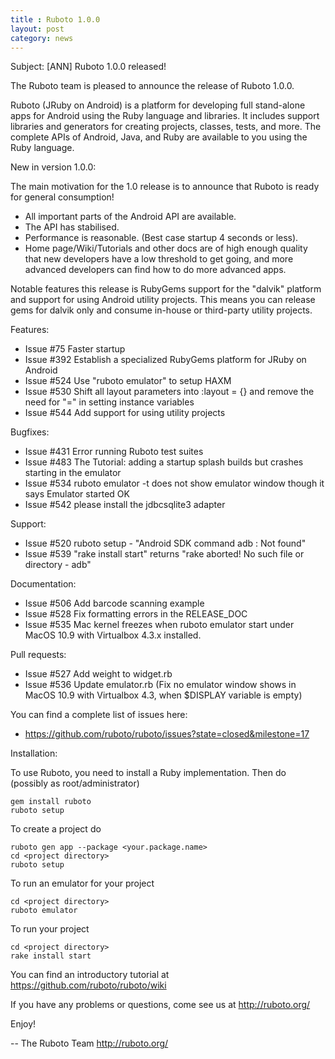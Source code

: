 ```yaml
---
title : Ruboto 1.0.0
layout: post
category: news
---
```

Subject: [ANN] Ruboto 1.0.0 released!

The Ruboto team is pleased to announce the release of Ruboto 1.0.0.

Ruboto (JRuby on Android) is a platform for developing full stand-alone
apps for Android using the Ruby language and libraries.  It includes
support libraries and generators for creating projects, classes, tests,
and more.  The complete APIs of Android, Java, and Ruby are available to
you using the Ruby language.

New in version 1.0.0:

The main motivation for the 1.0 release is to announce that Ruboto is
ready for general consumption!

* All important parts of the Android API are available.
* The API has stabilised.
* Performance is reasonable. (Best case startup 4 seconds or less).
* Home page/Wiki/Tutorials and other docs are of high enough quality that
new developers have a low threshold to get going, and more advanced
developers can find how to do more advanced apps.

Notable features this release is RubyGems support for the "dalvik"
platform and support for using Android utility projects.  This means you
can release gems for dalvik only and consume in-house or third-party
utility projects.

Features:

* Issue #75 Faster startup
* Issue #392 Establish a specialized RubyGems platform for JRuby on
  Android
* Issue #524 Use "ruboto emulator" to setup HAXM
* Issue #530 Shift all layout parameters into :layout = {} and remove the
  need for "=" in setting instance variables
* Issue #544 Add support for using utility projects

Bugfixes:

* Issue #431 Error running Ruboto test suites
* Issue #483 The Tutorial: adding a startup splash builds but crashes
  starting in the emulator
* Issue #534 ruboto emulator -t does not show emulator window though it
  says Emulator started OK
* Issue #542 please install the jdbcsqlite3 adapter

Support:

* Issue #520 ruboto setup - "Android SDK command adb : Not found"
* Issue #539 "rake install start" returns "rake aborted! No such file or
  directory - adb"

Documentation:

* Issue #506 Add barcode scanning example
* Issue #528 Fix formatting errors in the RELEASE_DOC
* Issue #535 Mac kernel freezes when ruboto emulator start under MacOS
  10.9 with Virtualbox 4.3.x installed.

Pull requests:

* Issue #527 Add weight to widget.rb
* Issue #536 Update emulator.rb (Fix no emulator window shows in MacOS
  10.9 with Virtualbox 4.3, when $DISPLAY variable is empty)

You can find a complete list of issues here:

* https://github.com/ruboto/ruboto/issues?state=closed&milestone=17


Installation:

To use Ruboto, you need to install a Ruby implementation.  Then do
(possibly as root/administrator)

    gem install ruboto
    ruboto setup

To create a project do

    ruboto gen app --package <your.package.name>
    cd <project directory>
    ruboto setup

To run an emulator for your project

    cd <project directory>
    ruboto emulator

To run your project

    cd <project directory>
    rake install start

You can find an introductory tutorial at
https://github.com/ruboto/ruboto/wiki

If you have any problems or questions, come see us at http://ruboto.org/

Enjoy!


--
The Ruboto Team
http://ruboto.org/
